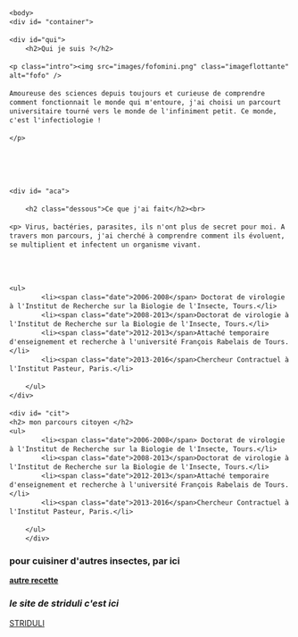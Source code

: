 
<html>
			<meta charset="utf-8"/>
			<link rel="stylesheet" href="style.css" />
	

	<body>
	<div id= "container">
	
	<div id="qui">	
		<h2>Qui je suis ?</h2>

	<p class="intro"><img src="images/fofomini.png" class="imageflottante" alt="fofo" />

	Amoureuse des sciences depuis toujours et curieuse de comprendre comment fonctionnait le monde qui m'entoure, j'ai choisi un parcourt universitaire tourné vers le monde de l'infiniment petit. Ce monde, c'est l'infectiologie !  

	</p>
<br>
<br>
<br>
</div>	
	
	
	<div id= "aca">	
	
		<h2 class="dessous">Ce que j'ai fait</h2><br>

	<p> Virus, bactéries, parasites, ils n'ont plus de secret pour moi. A travers mon parcours, j'ai cherché à comprendre comment ils évoluent, se multiplient et infectent un organisme vivant.
<br/><br>

	<ul>
			<li><span class="date">2006-2008</span> Doctorat de virologie à l'Institut de Recherche sur la Biologie de l'Insecte, Tours.</li>
			<li><span class="date">2008-2013</span>Doctorat de virologie à l'Institut de Recherche sur la Biologie de l'Insecte, Tours.</li>
			<li><span class="date">2012-2013</span>Attaché temporaire d'enseignement et recherche à l'université François Rabelais de Tours.</li>
			<li><span class="date">2013-2016</span>Chercheur Contractuel à l'Institut Pasteur, Paris.</li>
			
		</ul>
	</div>
	
	<div id= "cit">
	<h2> mon parcours citoyen </h2>
	<ul>
			<li><span class="date">2006-2008</span> Doctorat de virologie à l'Institut de Recherche sur la Biologie de l'Insecte, Tours.</li>
			<li><span class="date">2008-2013</span>Doctorat de virologie à l'Institut de Recherche sur la Biologie de l'Insecte, Tours.</li>
			<li><span class="date">2012-2013</span>Attaché temporaire d'enseignement et recherche à l'université François Rabelais de Tours.</li>
			<li><span class="date">2013-2016</span>Chercheur Contractuel à l'Institut Pasteur, Paris.</li>
			
		</ul>
		</div>
	
<nav>
<h3>pour cuisiner d'autres insectes, par ici </h3>
<a href="criquets panés.html"> <strong>autre recette</strong>  </a>
</nav>
<footer>
		<h3 id="site_web_ancre"><em>le site de striduli c'est ici</em></h3>
<a href="https://striduli.wixsite.com/striduli" title= "ça déchire grave">STRIDULI</a> <br>
</footer>
	</div>
	</body>
</html>
